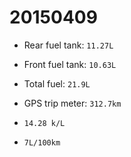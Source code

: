 # 20150409

* Rear fuel tank: `11.27L`
* Front fuel tank: `10.63L`
* Total fuel: `21.9L`
* GPS trip meter: `312.7km`

* `14.28 k/L`
* `7L/100km`


